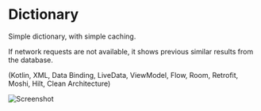 # Dictionary

Simple dictionary, with simple caching.

If network requests are not available, it shows previous similar results from the database.

(Kotlin, XML, Data Binding, LiveData, ViewModel, Flow, Room, Retrofit, Moshi, Hilt, Clean Architecture)

![Screenshot](https://user-images.githubusercontent.com/85722843/146767474-77026426-6a49-4c28-a464-cfef6d8aea70.png)
